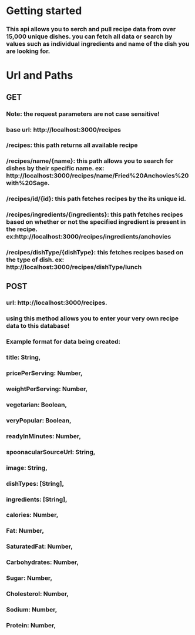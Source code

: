 # Getting started

### This api allows you to serch and pull recipe data from over 15,000 unique dishes. you can fetch all data or search by values such as individual ingredients and name of the dish you are looking for.

# Url and Paths

## GET
###  Note: the request parameters are not case sensitive!
### base url: http://localhost:3000/recipes
### /recipes: this path returns all available recipe
### /recipes/name/{name}: this path allows you to search for dishes by their specific name. ex: http://localhost:3000/recipes/name/Fried%20Anchovies%20with%20Sage.
### /recipes/id/{id}: this path fetches recipes by the its unique id.
### /recipes/ingredients/{ingredients}: this path fetches recipes based on whether or not the specified ingredient is present in the recipe. ex:http://localhost:3000/recipes/ingredients/anchovies
### /recipes/dishType/{dishType}: this fetches recipes based on the type of dish. ex: http://localhost:3000/recipes/dishType/lunch

## POST
### url: http://localhost:3000/recipes.
### using this method allows you to enter your very own recipe data to this database! 
### Example format for data being created: 
###   title: String,
###   pricePerServing: Number,
###   weightPerServing: Number,
###   vegetarian: Boolean,
###   veryPopular: Boolean,
###   readyInMinutes: Number,
###   spoonacularSourceUrl: String,
###   image: String,
###   dishTypes: [String],
###   ingredients: [String],
###   calories: Number,
###   Fat: Number,
###   SaturatedFat: Number,
###   Carbohydrates: Number,
###   Sugar: Number,
###   Cholesterol: Number,
###   Sodium: Number,
###   Protein: Number,

